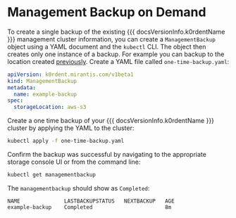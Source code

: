 # Management Backup on Demand

To create a single backup of the existing {{{ docsVersionInfo.k0rdentName }}} management cluster information, you can create a `ManagementBackup` object
using a YAML document and the `kubectl` CLI. The object then creates only one instance of a backup. For example you can backup
to the location created [previously](./prepare-backups.md). Create a YAML file called `one-time-backup.yaml`:

```yaml
apiVersion: k0rdent.mirantis.com/v1beta1
kind: ManagementBackup
metadata:
  name: example-backup
spec:
  storageLocation: aws-s3
```
Create a one time backup of your {{{ docsVersionInfo.k0rdentName }}} cluster by applying the YAML to the cluster:
```sh
kubectl apply -f one-time-backup.yaml
```
Confirm the backup was successful by navigating to the appropriate storage console UI or from the command line:
```sh
kubectl get managementbackup
```
The `managementbackup` should show as `Completed`:
```
NAME              LASTBACKUPSTATUS   NEXTBACKUP   AGE
example-backup    Completed                       8m
```
